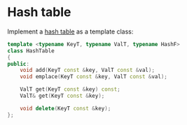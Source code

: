 # Hash table

Implement a [hash table](https://www.tutorialspoint.com/data_structures_algorithms/hash_data_structure.htm) as a template class:

```cpp
template <typename KeyT, typename ValT, typename HashF>
class HashTable
{
public:
    void add(KeyT const &key, ValT const &val);
    void emplace(KeyT const &key, ValT const &val);

    ValT get(KeyT const &key) const;
    ValT& get(KeyT const &key);

    void delete(KeyT const &key);
};
```